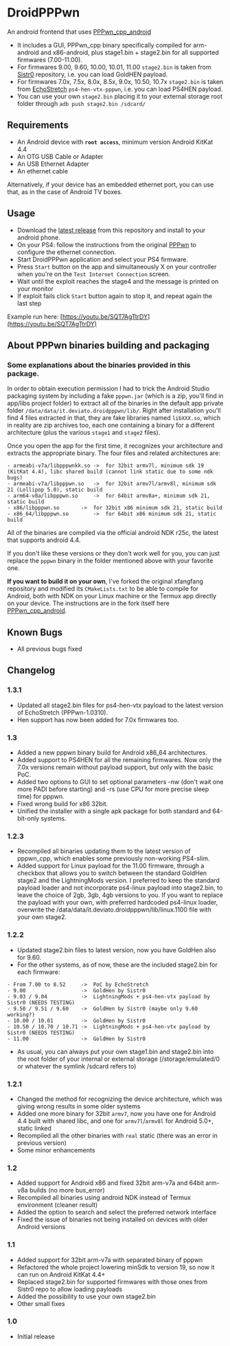 # DroidPPPwn
An android frontend that uses [PPPwn_cpp_android](https://github.com/deviato/PPPwn_cpp_android)

- It includes a GUI, PPPwn_cpp binary specifically compiled for arm-android and x86-android, plus stage1.bin + stage2.bin for all supported firmwares (7.00-11.00).
- For firmwares 9.00, 9.60, 10.00, 10.01, 11.00 `stage2.bin` is taken from [Sistr0](https://github.com/Sistr0/PPPwn) repository, i.e. you can load GoldHEN payload.
- For firmwares 7.0x, 7.5x, 8.0x, 8.5x, 9.0x, 10.50, 10.7x `stage2.bin` is taken from [EchoStretch](https://github.com/EchoStretch/ps4-hen-vtx/) `ps4-hen-vtx-pppwn`, i.e. you can load PS4HEN payload.
- You can use your own `stage2.bin` placing it to your external storage root folder through `adb push stage2.bin /sdcard/`

## Requirements
- An Android device with **`root access`**, minimum version Android KitKat 4.4
- An OTG USB Cable or Adapter
- An USB Ethernet Adapter
- An ethernet cable

Alternatively, if your device has an embedded ethernet port, you can use that, as in the case of Android TV boxes.

## Usage
- Download the [latest release](https://github.com/deviato/DroidPPPwn/releases) from this repository and install to your android phone.
- On your PS4: follow the instructions from the original [PPPwn](https://github.com/TheOfficialFloW/PPPwn/blob/master/README.md) to configure the ethernet connection.
- Start DroidPPPwn application and select your PS4 firmware.
- Press `Start` button on the app and simultaneously X on your controller when you're on the `Test Internet Connection` screen.
- Wait until the exploit reaches the stage4 and the message is printed on your monitor
- If exploit fails click `Start` button again to stop it, and repeat again the last step

Example run here: [https://youtu.be/SQT7AgTtrDY](https://youtu.be/SQT7AgTtrDY)

## About PPPwn binaries building and packaging 

### Some explanations about the binaries provided in this package.

In order to obtain execution permission I had to trick the Android Studio packaging system by including a fake `pppwn.jar` (which is a zip, you'll find in app/libs project folder) to extract all of the binaries in the default app private folder `/data/data/it.deviato.droidpppwn/lib/`. Right after installation you'll find 4 files extracted in that, they are fake libraries named `libXXX.so`, which in reality are zip archives too, each one containing a binary for a different architecture (plus the various `stage1` and `stage2` files).

Once you open the app for the first time, it recognizes your architecture and extracts the appropriate binary. The four files and related architectures are:

```
- armeabi-v7a/libpppwnkk.so	->	for 32bit armv7l, minimum sdk 19 (KitKat 4.4), libc shared build (cannot link static due to some ndk bugs)
- armeabi-v7a/libpppwn.so	->	for 32bit armv7l/armv8l, minimum sdk 21 (Lollipop 5.0), static build
- arm64-v8a/libpppwn.so		->	for 64bit armv8a+, minimum sdk 21, static build
- x86/libpppwn.so		->	for 32bit x86 minimum sdk 21, static build
- x86_64/libpppwn.so		->	for 64bit x86 minimum sdk 21, static build
```

All of the binaries are compiled via the official android NDK r25c, the latest that supports android 4.4.

If you don't like these versions or they don't work well for you, you can just replace the `pppwn` binary in the folder mentioned above with your favorite one.

**If you want to build it on your own**, I've forked the original xfangfang repository and modified its `CMakeLists.txt` to be able to compile for Android, both with NDK on your Linux machine or the Termux app directly on your device. The instructions are in the fork itself here [PPPwn_cpp_android](https://github.com/deviato/PPPwn_cpp_android).

## Known Bugs
- All previous bugs fixed

## Changelog
### 1.3.1
- Updated all stage2.bin files for ps4-hen-vtx payload to the latest version of EchoStretch (PPPwn-1.0310).
- Hen support has now been added for 7.0x firmwares too.
### 1.3
- Added a new pppwn binary build for Android x86_64 architectures.
- Added support to PS4HEN for all the remaining firmwares. Now only the 7.0x versions remain without payload support, but only with the basic PoC.
- Added two options to GUI to set optional parameters -nw (don't wait one more PADI before starting) and -rs (use CPU for more precise sleep time) for pppwn.
- Fixed wrong build for x86 32bit.
- Unified the installer with a single apk package for both standard and 64-bit-only systems.
### 1.2.3
- Recompiled all binaries updating them to the latest version of pppwn_cpp, which enables some previously non-working PS4-slim.
- Added support for Linux payload for the 11.00 firmware, through a checkbox that allows you to switch between the standard GoldHen stage2 and the LightningMods version.
I preferred to keep the standard payload loader and not incorporate ps4-linux payload into stage2.bin, to leave the choice of 2gb, 3gb, 4gb versions to you. If you want to replace the payload with your own, with preferred hardcoded ps4-linux loader, overwrite the /data/data/it.deviato.droidpppwn/lib/linux.1100 file with your own stage2.
### 1.2.2
- Updated stage2.bin files to latest version, now you have GoldHen also for 9.60.
- For the other systems, as of now, these are the included stage2.bin for each firmware:
```
- From 7.00 to 8.52     ->  PoC by EchoStretch
- 9.00                  ->  GoldHen by Sistr0
- 9.03 / 9.04           ->  LightningMods + ps4-hen-vtx payload by Sistr0 (NEEDS TESTING)
- 9.50 / 9.51 / 9.60    ->  GoldHen by Sistr0 (maybe only 9.60 working?)
- 10.00 / 10.01         ->  GoldHen by Sistr0
- 10.50 / 10.70 / 10.71 ->  LightningMods + ps4-hen-vtx payload by Sistr0 (NEEDS TESTING)
- 11.00                 ->  GoldHen by Sistr0
```
- As usual, you can always put your own stage1.bin and stage2.bin into the root folder of your internal or external storage (/storage/emulated/0 or whatever the symlink /sdcard refers to)
### 1.2.1
- Changed the method for recognizing the device architecture, which was giving wrong results in some older systems
- Added one more binary for 32bit `armv7`, now you have one for Android 4.4 built with shared libc, and one for `armv7l`/`armv8l` for Android 5.0+, static linked
- Recompiled all the other binaries with `real` static (there was an error in previous version)
- Some minor enhancements
### 1.2
- Added support for Android x86 and fixed 32bit arm-v7a and 64bit arm-v8a builds (no more bus_error)
- Recompiled all binaries using android NDK instead of Termux environment (cleaner result)
- Added the option to search and select the preferred network interface
- Fixed the issue of binaries not being installed on devices with older Android versions
### 1.1
- Added support for 32bit arm-v7a with separated binary of pppwn
- Refactored the whole project lowering minSdk to version 19, so now it can run on Android KitKat 4.4+
- Replaced stage2.bin for supported firmwares with those ones from Sistr0 repo to allow loading payloads
- Added the possibility to use your own stage2.bin
- Other small fixes
### 1.0
- Initial release
